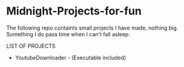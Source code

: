 # Midnight-Projects-for-fun
The following repo containts small projects I have made, nothing big. Something I do pass time when I can't fall asleep. 

LIST OF PROJECTS
- YoutubeDownloader - (Executable included)
